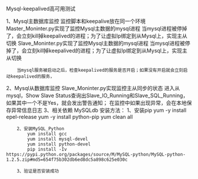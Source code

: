 Mysql-keepalived高可用测试

1、Mysql主数据库监控
	监控脚本和keepalive放在同一个环境
	Master_Moninter.py实现了监控Mysql主数据的mysql进程
		当mysql进程被停掉了，会立刻kill掉keepalived的进程；为了让虚拟Ip绑定到从Mysql上，实现主从切换
	Slave_Moninter.py实现了监控Mysql主数据的mysql进程
		当mysql进程被停掉了，会立刻kill掉keepalived的进程；为了让虚拟Ip绑定到从Mysql上，实现主从切换

		当mysql服务被启动之后，检查keepalived的服务是否开启；如果没有开启就会立刻启动keepalived的服务，

2、Mysql从数据库监控
	Slave_Moninter.py实现监控主从同步的状态
		进入从mysql，Show Slave Status查询出Slave_IO_Running和Slave_SQL_Running，如果其中一个不是Yes，就会发出警告通知；
		在监控中如果出现异常，会在本地保存异常信息日志
3、相关依赖
	MySQLdb
	安装方法：
		1、安装pip
			yum -y install epel-release
			yum -y install python-pip
			yum clean all

		2、安装MySQL_Python
			yum install gcc
			yum install mysql-devel
			yum install python-devel
			pip install -Iv https://pypi.python.org/packages/source/M/MySQL-python/MySQL-python-1.2.5.zip#md5=654f75b302db6ed8dc5a898c625e030c

		3、验证是否安装成功

